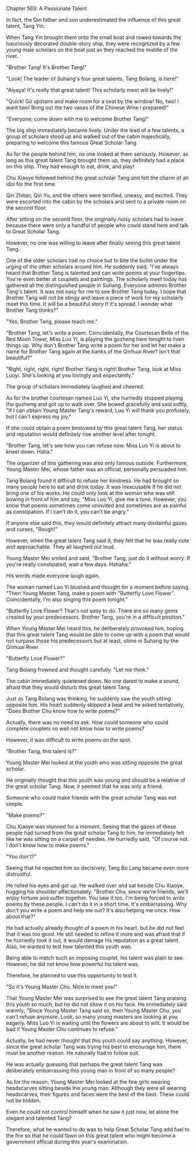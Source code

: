 Chapter 563: A Passionate Talent

In fact, the Qin father and son underestimated the influence of this great talent, Tang Yin.

When Tang Yin brought them onto the small boat and rowed towards the luxuriously decorated double-story ship, they were recognized by a few young male scholars on the boat just as they reached the middle of the river.

"Brother Tang\! It's Brother Tang\!"

"Look\! The leader of Suhang's four great talents, Tang Bolang, is here\!"

"Aiyaya\! It's really that great talent\! This scholarly meet will be lively\!"

"Quick\! Go upstairs and make room for a seat by the window\! No, two\! I want two\! Bring out the two vases of the Chinese Wine I prepared\!"

"Everyone, come down with me to welcome Brother Tang\!"

The big ship immediately became lively. Under the lead of a few talents, a group of scholars stood up and walked out of the cabin majestically, preparing to welcome this famous Great Scholar Tang.

As for the people behind him, no one looked at them seriously. However, as long as this great talent Tang brought them up, they definitely had a place on this ship. They had enough to eat, drink, and play\!

Chu Xiaoye followed behind the great scholar Tang and felt the charm of an idol for the first time.

Qin Zhitan, Qin Yu, and the others were terrified, uneasy, and excited. They were escorted into the cabin by the scholars and sent to a private room on the second floor.

After sitting on the second floor, the originally noisy scholars had to leave because there were only a handful of people who could stand here and talk to Great Scholar Tang.

However, no one was willing to leave after finally seeing this great talent Tang.

One of the older scholars had no choice but to bite the bullet under the urging of the other scholars around him. He suddenly said, "I've always heard that Brother Tang is talented and can write poems at your fingertips. You're even better at couplets and paintings. The scholarly meet today has gathered all the distinguished people in Suhang. Everyone admires Brother Tang's talent. It was not easy for me to see Brother Tang today. I hope that Brother Tang will not be stingy and leave a piece of work for my scholarly meet this time. It will be a beautiful story if it's spread. I wonder what Brother Tang thinks?"

"Yes, Brother Tang, please teach me."

"Brother Tang, let's write a poem. Coincidentally, the Courtesan Belle of the Red Moon Tower, Miss Luo Yi, is playing the guzheng here tonight to liven things up. Why don't Brother Tang write a poem for her and let her make a name for Brother Tang again at the banks of the Qinhuai River? Isn't that beautiful?"

"Right, right, right, right\! Brother Yang is right\! Brother Tang, look at Miss Luoyi. She's looking at you lovingly and expectantly."

The group of scholars immediately laughed and cheered.

As for the brothel courtesan named Luo Yi, she hurriedly stopped playing the guzheng and got up to walk over. She bowed gracefully and said softly, "If I can obtain Young Master Tang's reward, Luo Yi will thank you profusely, but I can't express my joy."

If she could obtain a poem bestowed by this great talent Tang, her status and reputation would definitely rise another level after tonight.

"Brother Tang, let's see how you can refuse now. Miss Luo Yi is about to kneel down. Haha."

The organizer of this gathering was also only famous outside. Furthermore, Young Master Mei, whose father was an official, personally persuaded him.

Tang Bolang found it difficult to refuse her kindness. He had brought so many people here to eat and drink today. It was inexcusable if he did not bring one of his works. He could only look at the woman who was still bowing in front of him and say, "Miss Luo Yi, give me a tune. However, you know that poems sometimes come uninvited and sometimes are as painful as constipation. If I can't do it, you can't be angry."

If anyone else said this, they would definitely attract many disdainful gazes and curses, "Rough\!"

However, when the great talent Tang said it, they felt that he was really cute and approachable. They all laughed out loud.

Young Master Mei smiled and said, "Brother Tang, just do it without worry. If you're really constipated, wait a few days. Hahaha."

His words made everyone laugh again.

The woman named Luo Yi blushed and thought for a moment before saying, "Then Young Master Tang, make a poem with "Butterfly Love Flower". Coincidentally, I'm also singing this poem tonight."

"Butterfly Love Flower? That's not easy to do. There are so many gems created by your predecessors. Brother Tang, you're in a difficult position."

When Young Master Mei heard this, he deliberately provoked him, hoping that this great talent Tang would be able to come up with a poem that would not surpass those his predecessors but at least, shine in Suhang by the Qinhuai River.

"Butterfly Love Flower?"

Tang Bolang frowned and thought carefully. "Let me think."

The cabin immediately quietened down. No one dared to make a sound, afraid that they would disturb this great talent Tang.

Just as Tang Bolang was thinking, he suddenly saw the youth sitting opposite him. His heart suddenly skipped a beat and he asked tentatively, "Does Brother Chu know how to write poems?"

Actually, there was no need to ask. How could someone who could complete couplets so well not know how to write poems?

However, it was difficult to write poems on the spot.

"Brother Tang, this talent is?"

Young Master Mei looked at the youth who was sitting opposite the great scholar.

He originally thought that this youth was young and should be a relative of the great scholar Tang. Now, it seemed that he was only a friend.

Someone who could make friends with the great scholar Tang was not simple.

"Make poems?"

Chu Xiaoye was stunned for a moment. Seeing that the gazes of these people had turned from the great scholar Tang to him, he immediately felt like he was sitting on a carpet of needles. He hurriedly said, "Of course not. I don't know how to make poems."

"You don't?"

Seeing that he rejected him so decisively, Tang Bo Lang became even more distrustful.

He rolled his eyes and got up. He walked over and sat beside Chu Xiaoye, hugging his shoulder affectionately. "Brother Chu, since we're friends, we'll enjoy fortune and suffer together. You saw it too. I'm being forced to write poems by these people. I can't do it in a short time. It's embarrassing. Why don't you write a poem and help me out? It's also helping me once. How about that?"

He had actually already thought of a poem in his heart, but he did not feel that it was too good. He still needed to refine it more and was afraid that if he hurriedly took it out, it would damage his reputation as a great talent. Also, he wanted to test how talented this youth was.

Being able to match such an imposing couplet, his talent was plain to see. However, he did not know how powerful his talent was.

Therefore, he planned to use this opportunity to test it.

"So it's Young Master Chu. Nice to meet you\!"

That Young Master Mei was surprised to see the great talent Tang praising this youth so much, but he did not show it on his face. He immediately said warmly, "Since Young Master Tang said so, then Young Master Chu, you can't refuse anymore. Look, so many young masters are looking at you eagerly. Miss Luo Yi is waiting until the flowers are about to wilt. It would be bad if Young Master Chu continues to refuse."

Actually, he had never thought that this youth could say anything. However, since the great scholar Tang was trying his best to encourage him, there must be another reason. He naturally had to follow suit.

He was actually guessing that perhaps the great talent Tang was deliberately embarrassing this young man in front of so many people?

As for the reason, Young Master Mei looked at the few girls wearing headscarves sitting beside the young man. Although they were all wearing headscarves, their figures and faces were the best of the best. These could not be hidden.

Even he could not control himself when he saw it just now, let alone the elegant and talented Tang?

Therefore, what he wanted to do was to help Great Scholar Tang add fuel to the fire so that he could fawn on this great talent who might become a government official during this year's examination.